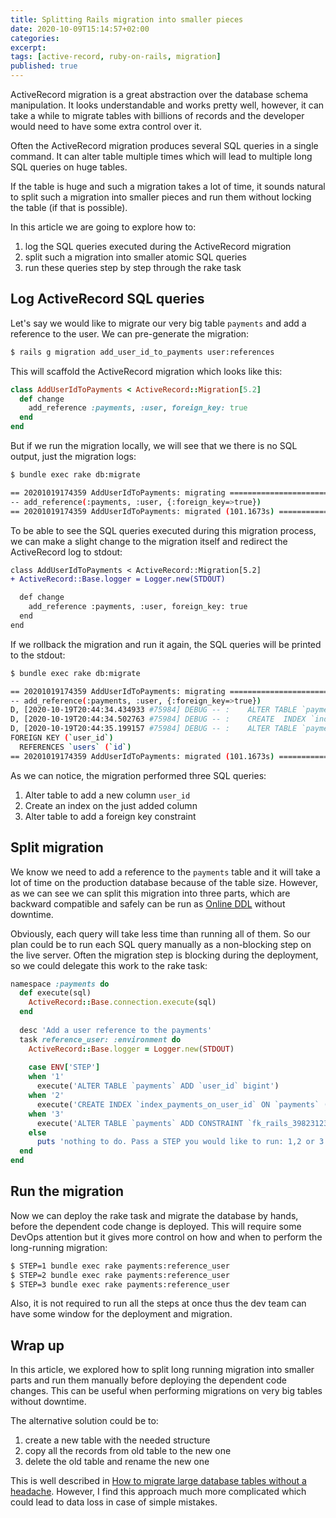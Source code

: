 ```yaml
---
title: Splitting Rails migration into smaller pieces
date: 2020-10-09T15:14:57+02:00
categories:
excerpt:
tags: [active-record, ruby-on-rails, migration]
published: true
---
```


ActiveRecord migration is a great abstraction over the database schema manipulation.
It looks understandable and works pretty well, however, it can take a while
to migrate tables with billions of records and the developer would need to have
some extra control over it.

Often the ActiveRecord migration produces several SQL queries in a single command.
It can alter table multiple times which will lead to multiple long SQL queries
on huge tables.

If the table is huge and such a migration takes a lot of time, it sounds natural 
to split such a migration into smaller pieces and run them without locking the
table (if that is possible).

In this article we are going to explore how to:

1. log the SQL queries executed during the ActiveRecord migration
2. split such a migration into smaller atomic SQL queries
3. run these queries step by step through the rake task

## Log ActiveRecord SQL queries

Let's say we would like to migrate our very big table `payments` and add a reference to
the user. We can pre-generate the migration:

```sh
$ rails g migration add_user_id_to_payments user:references
```

This will scaffold the ActiveRecord migration which looks like this:

```ruby
class AddUserIdToPayments < ActiveRecord::Migration[5.2]
  def change
    add_reference :payments, :user, foreign_key: true
  end
end
```

But if we run the migration locally, we will see that we there is no SQL output,
just the migration logs:

```sh
$ bundle exec rake db:migrate

== 20201019174359 AddUserIdToPayments: migrating ==============================
-- add_reference(:payments, :user, {:foreign_key=>true})
== 20201019174359 AddUserIdToPayments: migrated (101.1673s) =====================
```

To be able to see the SQL queries executed during this migration process, we can
make a slight change to the migration itself and redirect the ActiveRecord log
to stdout:

```diff
class AddUserIdToPayments < ActiveRecord::Migration[5.2]
+ ActiveRecord::Base.logger = Logger.new(STDOUT)

  def change
    add_reference :payments, :user, foreign_key: true
  end
end
```

If we rollback the migration and run it again, the SQL queries will be printed to the stdout:

```sh
$ bundle exec rake db:migrate

== 20201019174359 AddUserIdToPayments: migrating ==============================
-- add_reference(:payments, :user, {:foreign_key=>true})
D, [2020-10-19T20:44:34.434933 #75984] DEBUG -- :    ALTER TABLE `payments` ADD `user_id` bigint
D, [2020-10-19T20:44:34.502763 #75984] DEBUG -- :    CREATE  INDEX `index_payments_on_user_id`  ON `payments` (`user_id`)
D, [2020-10-19T20:44:35.199157 #75984] DEBUG -- :    ALTER TABLE `payments` ADD CONSTRAINT `fk_rails_39823123`
FOREIGN KEY (`user_id`)
  REFERENCES `users` (`id`)
== 20201019174359 AddUserIdToPayments: migrated (101.1673s) =====================
```

As we can notice, the migration performed three SQL queries:

1. Alter table to add a new column `user_id`
2. Create an index on the just added column
3. Alter table to add a foreign key constraint 

## Split migration

We know we need to add a reference to the `payments` table and it will take a lot of time on
the production database because of the table size. However, as we can see we can split this
migration into three parts, which are backward compatible and safely can be run as
[Online DDL](https://dev.mysql.com/doc/refman/8.0/en/innodb-online-ddl.html) without downtime.

Obviously, each query will take less time than running all of them. So our plan could
be to run each SQL query manually as a non-blocking step on the live server. Often the migration
step is blocking during the deployment, so we could delegate this work to the rake task:

```ruby
namespace :payments do
  def execute(sql)
    ActiveRecord::Base.connection.execute(sql)
  end
  
  desc 'Add a user reference to the payments'
  task reference_user: :environment do
    ActiveRecord::Base.logger = Logger.new(STDOUT)
    
    case ENV['STEP']
    when '1'
      execute('ALTER TABLE `payments` ADD `user_id` bigint')
    when '2'
      execute('CREATE INDEX `index_payments_on_user_id` ON `payments` (`user_id`)')
    when '3'
      execute('ALTER TABLE `payments` ADD CONSTRAINT `fk_rails_39823123`')
    else
      puts 'nothing to do. Pass a STEP you would like to run: 1,2 or 3'
  end
end
```

## Run the migration

Now we can deploy the rake task and migrate the database by hands, before the dependent
code change is deployed. This will require some DevOps attention but it gives more control
on how and when to perform the long-running migration:

```sh
$ STEP=1 bundle exec rake payments:reference_user
$ STEP=2 bundle exec rake payments:reference_user
$ STEP=3 bundle exec rake payments:reference_user
```

Also, it is not required to run all the steps at once thus the dev team can have some
window for the deployment and migration.

## Wrap up

In this article, we explored how to split long running migration into smaller parts and
run them manually before deploying the dependent code changes. This can be useful when
performing migrations on very big tables without downtime.

The alternative solution could be to:

1. create a new table with the needed structure
2. copy all the records from old table to the new one
3. delete the old table and rename the new one

This is well described in [How to migrate large database tables without a headache](https://blog.arkency.com/how-to-migrate-large-database-tables-without-a-headache/).
However, I find this approach much more complicated which could lead to data loss in case of simple mistakes.

